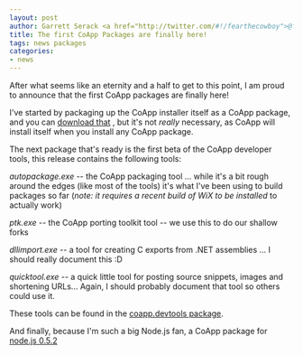 ```yaml
---
layout: post
author: Garrett Serack <a href="http://twitter.com/#!/fearthecowboy">@fearthecowboy</a>
title: The first CoApp Packages are finally here!
tags: news packages
categories:
- news
---
```

After what seems like an eternity and a half to get to this point, I am proud to announce that the first CoApp packages are finally here!

I've started by packaging up the CoApp installer itself as a CoApp package, and you can [download that](http://coapp.org/install) , but it's not *really* necessary, as CoApp will install itself when you install any CoApp package. 

The next package that's ready is the first beta of the CoApp developer tools, this release contains the following tools:

*autopackage.exe* -- the CoApp packaging tool ... while it's a bit rough around the edges (like most of the tools) it's what I've been using to build packages so far (*note: it requires a recent build of WiX to be installed* to actually work)

*ptk.exe* -- the CoApp porting toolkit tool -- we use this to do our shallow forks

*dllimport.exe* -- a tool for creating C exports from .NET assemblies ... I should really document this :D

*quicktool.exe* -- a quick little tool for posting source snippets, images and shortening URLs... Again, I should probably document that tool so others could use it.

These tools can be found in the [coapp.devtools package](http://coapp.org/devtools).

And finally, because I'm such a big Node.js fan, a CoApp package for [node.js 0.5.2](http://coapp.org/cdn/node-0.5.2.0-x86.msi)